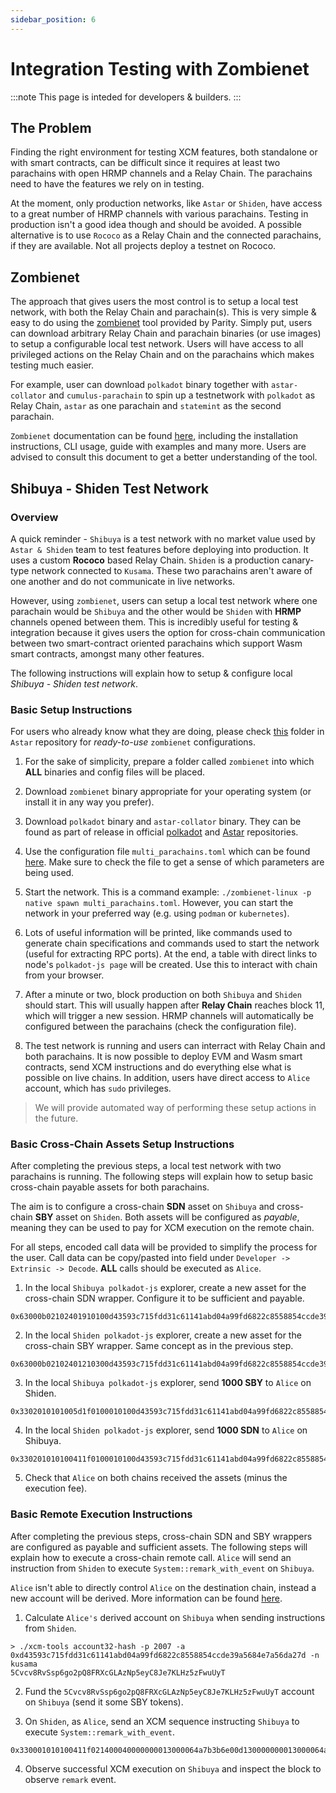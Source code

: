 ```yaml
---
sidebar_position: 6
---
```


# Integration Testing with Zombienet

:::note
This page is inteded for developers & builders.
:::

## The Problem

Finding the right environment for testing XCM features, both standalone or with smart contracts, can be difficult since it requires at least two parachains with open HRMP channels and a Relay Chain. The parachains need to have the features we rely on in testing.

At the moment, only production networks, like `Astar` or `Shiden`, have access to a great number of HRMP channels with various parachains. Testing in production isn't a good idea though and should be avoided. A possible alternative is to use `Rococo` as a Relay Chain and the connected parachains, if they are available. Not all projects deploy a testnet on Rococo.

## Zombienet

The approach that gives users the most control is to setup a local test network, with both the Relay Chain and parachain(s). This is very simple & easy to do using the [zombienet](https://github.com/paritytech/zombienet) tool provided by Parity. Simply put, users can download arbitrary Relay Chain and parachain binaries (or use images) to setup a configurable local test network. Users will have access to all privileged actions on the Relay Chain and on the parachains which makes testing much easier.

For example, user can download `polkadot` binary together with `astar-collator` and `cumulus-parachain` to spin up a testnetwork with `polkadot` as Relay Chain, `astar` as one parachain and `statemint` as the second parachain.

`Zombienet` documentation can be found [here](https://paritytech.github.io/zombienet/), including the installation instructions, CLI usage, guide with examples and many more. Users are advised to consult this document to get a better understanding of the tool.

## Shibuya - Shiden Test Network

### Overview

A quick reminder - `Shibuya` is a test network with no market value used by `Astar & Shiden` team to test features before deploying into production. It uses a custom **Rococo** based Relay Chain. `Shiden` is a production canary-type network connected to `Kusama`. These two parachains aren't aware of one another and do not communicate in live networks.

However, using `zombienet`, users can setup a local test network where one parachain would be `Shibuya` and the other would be `Shiden` with **HRMP** channels opened between them. This is incredibly useful for testing & integration because it gives users the option for cross-chain communication between two smart-contract oriented parachains which support Wasm smart contracts, amongst many other features.

The following instructions will explain how to setup & configure local _Shibuya - Shiden test network_.

### Basic Setup Instructions

For users who already know what they are doing, please check [this](https://github.com/AstarNetwork/Astar/tree/master/third-party/zombienet) folder in `Astar` repository for _ready-to-use_ `zombienet` configurations.

1. For the sake of simplicity, prepare a folder called `zombienet` into which **ALL** binaries and config files will be placed.

2. Download `zombienet` binary appropriate for your operating system (or install it in any way you prefer).

3. Download `polkadot` binary and `astar-collator` binary. They can be found as part of release in official [polkadot](https://github.com/paritytech/polkadot/releases) and [Astar](https://github.com/AstarNetwork/Astar/releases) repositories.

4. Use the configuration file `multi_parachains.toml` which can be found [here](https://github.com/AstarNetwork/Astar/tree/master/third-party/zombienet). Make sure to check the file to get a sense of which parameters are being used.

5. Start the network. This is a command example: `./zombienet-linux -p native spawn multi_parachains.toml`. However, you can start the network in your preferred way (e.g. using `podman` or `kubernetes`).

6. Lots of useful information will be printed, like commands used to generate chain specifications and commands used to start the network (useful for extracting RPC ports). At the end, a table with direct links to node's `polkadot-js page` will be created. Use this to interact with chain from your browser.

7. After a minute or two, block production on both `Shibuya` and `Shiden` should start. This will usually happen after **Relay Chain** reaches block 11, which will trigger a new session. HRMP channels will automatically be configured between the parachains (check the configuration file).

8. The test network is running and users can interract with Relay Chain and both parachains. It is now possible to deploy EVM and Wasm smart contracts, send XCM instructions and do everything else what is possible on live chains. In addition, users have direct access to `Alice` account, which has `sudo` privileges.

> We will provide automated way of performing these setup actions in the future.

### Basic Cross-Chain Assets Setup Instructions

After completing the previous steps, a local test network with two parachains is running.
The following steps will explain how to setup basic cross-chain payable assets for both parachains.

The aim is to configure a cross-chain **SDN** asset on `Shibuya` and cross-chain **SBY** asset on `Shiden`. Both assets will be configured as _payable_, meaning they can be used to pay for XCM execution on the remote chain.

For all steps, encoded call data will be provided to simplify the process for the user. Call data can be copy/pasted into field under `Developer -> Extrinsic -> Decode`. **ALL** calls should be executed as `Alice`.

1. In the local `Shibuya polkadot-js` explorer, create a new asset for the cross-chain SDN wrapper. Configure it to be sufficient and payable.
```
0x63000b02102401910100d43593c715fdd31c61141abd04a99fd6822c8558854ccde39a5684e7a56da27d0102093d002410910114786353444e14786353444e12003600010101005d1f91013601010101005d1f02286bee
```

2. In the local `Shiden polkadot-js` explorer, create a new asset for the cross-chain SBY wrapper. Same concept as in the previous step.
```
0x63000b02102401210300d43593c715fdd31c61141abd04a99fd6822c8558854ccde39a5684e7a56da27d0102093d00241021031478635342591478635342591200360001010100411f2103360101010100411f02286bee
```

3. In the local `Shibuya polkadot-js` explorer, send **1000 SBY** to `Alice` on Shiden.
```
0x3302010101005d1f0100010100d43593c715fdd31c61141abd04a99fd6822c8558854ccde39a5684e7a56da27d010400000000170000a0dec5adc9353600000000
```

4. In the local `Shiden polkadot-js` explorer, send **1000 SDN** to `Alice` on Shibuya.
```
0x330201010100411f0100010100d43593c715fdd31c61141abd04a99fd6822c8558854ccde39a5684e7a56da27d010400000000170000a0dec5adc9353600000000
```

5. Check that `Alice` on both chains received the assets (minus the execution fee).

### Basic Remote Execution Instructions

After completing the previous steps, cross-chain SDN and SBY wrappers are configured as payable and sufficient assets.
The following steps will explain how to execute a cross-chain remote call. `Alice` will send an instruction from `Shiden` to execute `System::remark_with_event` on `Shibuya`.

`Alice` isn't able to directly control `Alice` on the destination chain, instead a new account will be derived. More information can be found [here](../building-with-xcm/xc-remote-transact.md#derived-remote-accounts).

1. Calculate `Alice's` derived account on `Shibuya` when sending instructions from `Shiden`.
```
> ./xcm-tools account32-hash -p 2007 -a 0xd43593c715fdd31c61141abd04a99fd6822c8558854ccde39a5684e7a56da27d -n kusama
5Cvcv8RvSsp6go2pQ8FRXcGLAzNp5eyC8Je7KLHz5zFwuUyT
```

2. Fund the `5Cvcv8RvSsp6go2pQ8FRXcGLAzNp5eyC8Je7KLHz5zFwuUyT` account on `Shibuya` (send it some SBY tokens).

3. On `Shiden`, as `Alice`, send an XCM sequence instructing `Shibuya` to execute `System::remark_with_event`.
```
0x330001010100411f021400040000000013000064a7b3b6e00d130000000013000064a7b3b6e00d00060102286bee140a0808abba140d010004000101002611a3b92e2351f8b6c98b7b0654dc1daab45b2619ea357a848d4fe2b5ae1863
```
4. Observe successful XCM execution on `Shibuya` and inspect the block to observe `remark` event.
